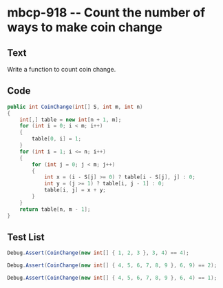 # mbcp-918 -- Count the number of ways to make coin change

## Text

Write a function to count coin change.

## Code

```csharp
public int CoinChange(int[] S, int m, int n) 
{
    int[,] table = new int[n + 1, m];
    for (int i = 0; i < m; i++) 
    {
        table[0, i] = 1;
    }
    for (int i = 1; i <= n; i++) 
    {
        for (int j = 0; j < m; j++) 
        {
            int x = (i - S[j] >= 0) ? table[i - S[j], j] : 0;
            int y = (j >= 1) ? table[i, j - 1] : 0;
            table[i, j] = x + y;
        }
    }
    return table[n, m - 1];
}
```

## Test List

```csharp
Debug.Assert(CoinChange(new int[] { 1, 2, 3 }, 3, 4) == 4);
```

```csharp
Debug.Assert(CoinChange(new int[] { 4, 5, 6, 7, 8, 9 }, 6, 9) == 2);
```

```csharp
Debug.Assert(CoinChange(new int[] { 4, 5, 6, 7, 8, 9 }, 6, 4) == 1);
```
